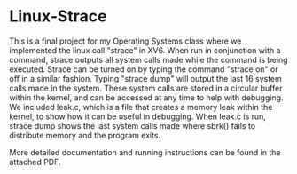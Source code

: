 # Linux-Strace

This is a final project for my Operating Systems class where we implemented the linux call "strace" in XV6. When run in conjunction with a command, strace  outputs all system calls made while the command is being executed. Strace can be turned on by typing the command "strace on" or off in a similar fashion. Typing "strace dump" will output the last 16 system calls made in the system. These system calls are stored in a circular buffer within the kernel, and can be accessed at any time to help with debugging. We included leak.c, which is a file that creates a memory leak within the kernel, to show how it can be useful in debugging. When leak.c is run, strace dump shows the last system calls made where sbrk() fails to distribute memory and the program exits. 

More detailed documentation and running instructions can be found in the attached PDF.

